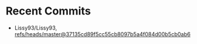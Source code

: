 # Recent Commits

<!-- START gadpp -->
- Lissy93/Lissy93, [refs/heads/master@37135cd89f5cc55cb8097b5a4f084d00b5cb0ab6](https://github.com/Lissy93/Lissy93/commit/37135cd89f5cc55cb8097b5a4f084d00b5cb0ab6)
